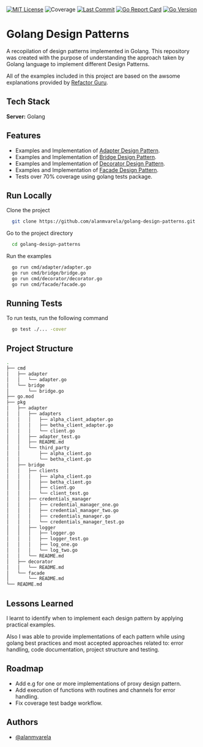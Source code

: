[![MIT License](https://img.shields.io/badge/License-MIT-green.svg)](https://choosealicense.com/licenses/mit/)
![Coverage](https://img.shields.io/badge/Coverage-77.8%25-brightgreen)
[![Last Commit](https://img.shields.io/github/last-commit/alanmvarela/golang-design-patterns?style=flat-square)]()
[![Go Report Card](https://goreportcard.com/badge/github.com/alanmvarela/golang-design-patterns)](https://goreportcard.com/report/github.com/alanmvarela/golang-design-patterns)
[![Go Version](https://img.shields.io/github/go-mod/go-version/alanmvarela/golang-design-patterns?style=flat-square)]()

# Golang Design Patterns

A recopilation of design patterns implemented in Golang. This repository was created with the purpose of understanding the approach taken by Golang language to implement different Design Patterns.

All of the examples included in this project are based on the awsome explanations provided by [Refactor Guru](https://refactoring.guru/design-patterns/).

## Tech Stack

**Server:** Golang

## Features

- Examples and Implementation of [Adapter Design Pattern](https://github.com/alanmvarela/golang-design-patterns/tree/master/pkg/adapter).
- Examples and Implementation of [Bridge Design Pattern](https://github.com/alanmvarela/golang-design-patterns/tree/master/pkg/bridge).
- Examples and Implementation of [Decorator Design Pattern](https://github.com/alanmvarela/golang-design-patterns/tree/master/pkg/decorator).
- Examples and Implementation of [Facade Design Pattern](https://github.com/alanmvarela/golang-design-patterns/tree/master/pkg/facade).
- Tests over 70% coverage using golang tests package.

## Run Locally

Clone the project

```bash
  git clone https://github.com/alanmvarela/golang-design-patterns.git
```

Go to the project directory

```bash
  cd golang-design-patterns
```

Run the examples

```bash
  go run cmd/adapter/adapter.go
  go run cmd/bridge/bridge.go
  go run cmd/decorator/decorator.go
  go run cmd/facade/facade.go
```

## Running Tests

To run tests, run the following command

```bash
  go test ./... -cover
```

## Project Structure

```bash
.
├── cmd
│   ├── adapter
│   │   └── adapter.go
│   └── bridge
│       └── bridge.go
├── go.mod
├── pkg
│   ├── adapter
│   │   ├── adapters
│   │   │   ├── alpha_client_adapter.go
│   │   │   ├── betha_client_adapter.go
│   │   │   └── client.go
│   │   ├── adapter_test.go
│   │   ├── README.md
│   │   └── third_party
│   │       ├── alpha_client.go
│   │       └── betha_client.go
│   ├── bridge
│   │   ├── clients
│   │   │   ├── alpha_client.go
│   │   │   ├── betha_client.go
│   │   │   ├── client.go
│   │   │   └── client_test.go
│   │   ├── credentials_manager
│   │   │   ├── credential_manager_one.go
│   │   │   ├── credential_manager_two.go
│   │   │   ├── credentials_manager.go
│   │   │   └── credentials_manager_test.go
│   │   ├── logger
│   │   │   ├── logger.go
│   │   │   ├── logger_test.go
│   │   │   ├── log_one.go
│   │   │   └── log_two.go
│   │   └── README.md
│   ├── decorator
│   │   └── README.md
│   └── facade
│       └── README.md
└── README.md
```

## Lessons Learned

I learnt to identify when to implement each design pattern by applying practical examples.

Also I was able to provide implementations of each pattern while using golang best practices and most accepted approaches related to: error handling, code documentation, project structure and testing.

## Roadmap

- Add e.g for one or more implementations of proxy design pattern.
- Add execution of functions with routines and channels for error handling.
- Fix coverage test badge workflow.

## Authors

- [@alanmvarela](https://www.github.com/alanmvarela)
